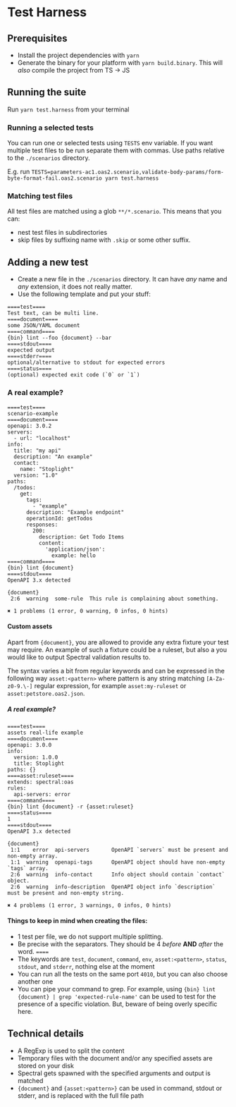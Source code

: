 # Test Harness

## Prerequisites

* Install the project dependencies with `yarn`
* Generate the binary for your platform with `yarn build.binary`. This will *also* compile the project from TS -> JS

## Running the suite

Run `yarn test.harness` from your terminal

### Running a selected tests

You can run one or selected tests using `TESTS` env variable.
If you want multiple test files to be run separate them with commas.
Use paths relative to the `./scenarios` directory.

E.g. run `TESTS=parameters-ac1.oas2.scenario,validate-body-params/form-byte-format-fail.oas2.scenario yarn test.harness`

### Matching test files

All test files are matched using a glob `**/*.scenario`.
This means that you can:
- nest test files in subdirectories
- skip files by suffixing name with `.skip` or some other suffix.

## Adding a new test

* Create a new file in the `./scenarios` directory. It can have _any_ name and _any_ extension, it does not really matter.
* Use the following template and put your stuff:

```
====test====
Test text, can be multi line.
====document====
some JSON/YAML document
====command====
{bin} lint --foo {document} --bar
====stdout====
expected output
====stderr====
optional/alternative to stdout for expected errors
====status====
(optional) expected exit code (`0` or `1`)
```

### A real example?

```
====test====
scenario-example
====document====
openapi: 3.0.2
servers:
  - url: "localhost"
info:
  title: "my api"
  description: "An example"
  contact:
    name: "Stoplight"
  version: "1.0"
paths:
  /todos:
    get:
      tags:
        - "example"
      description: "Example endpoint"
      operationId: getTodos
      responses:
        200:
          description: Get Todo Items
          content:
            'application/json':
              example: hello
====command====
{bin} lint {document}
====stdout====
OpenAPI 3.x detected

{document}
 2:6  warning  some-rule  This rule is complaining about something.

✖ 1 problems (1 error, 0 warning, 0 infos, 0 hints)
```

#### Custom assets

Apart from `{document}`, you are allowed to provide any extra fixture your test may require.
An example of such a fixture could be a ruleset, but also a you would like to output Spectral validation results to.

The syntax varies a bit from regular keywords and can be expressed in the following way `asset:<pattern>`
where pattern is any string matching `[A-Za-z0-9.\-]` regular expression, for example `asset:my-ruleset` or `asset:petstore.oas2.json`.

##### A real example?

```
====test====
assets real-life example
====document====
openapi: 3.0.0
info:
  version: 1.0.0
  title: Stoplight
paths: {}
====asset:ruleset====
extends: spectral:oas
rules:
  api-servers: error
====command====
{bin} lint {document} -r {asset:ruleset}
====status====
1
====stdout====
OpenAPI 3.x detected

{document}
 1:1    error  api-servers       OpenAPI `servers` must be present and non-empty array.
 1:1  warning  openapi-tags      OpenAPI object should have non-empty `tags` array.
 2:6  warning  info-contact      Info object should contain `contact` object.
 2:6  warning  info-description  OpenAPI object info `description` must be present and non-empty string.

✖ 4 problems (1 error, 3 warnings, 0 infos, 0 hints)
```


#### Things to keep in mind when creating the files:

* 1 test per file, we do not support multiple splitting.
* Be precise with the separators. They should be 4 *before* **AND** *after* the word. `====`
* The keywords are `test`, `document`, `command`, `env`, `asset:<pattern>`, `status`, `stdout`, and `stderr`, nothing else at the moment
* You can run all the tests on the same port `4010`, but you can also choose another one
* You can pipe your command to grep. For example, using `{bin} lint {document} | grep 'expected-rule-name'` can be used to test for the presence of a specific violation. But, beware of being overly specific here.

## Technical details

* A RegExp is used to split the content
* Temporary files with the document and/or any specified assets are stored on your disk
* Spectral gets spawned with the specified arguments and output is matched
* `{document}` and `{asset:<pattern>}` can be used in command, stdout or stderr, and is replaced with the full file path
